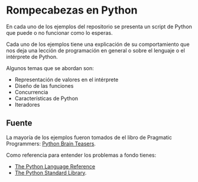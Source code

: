 # Rompecabezas en Python

En cada uno de los ejemplos del repositorio se presenta un script de Python que puede o no funcionar como lo esperas.

Cada uno de los ejemplos tiene una explicación de su comportamiento que nos deja una lección de programación en general o sobre el lenguaje o el intérprete de Python.

Algunos temas que se abordan son:

- Representación de valores en el intérprete
- Diseño de las funciones
- Concurrencia
- Características de Python
- Iteradores

## Fuente

La mayoría de los ejemplos fueron tomados de el libro de Pragmatic Programmers: [Python Brain Teasers](https://pragprog.com/titles/d-pybrain/python-brain-teasers/).

 Como referencia para entender los problemas a fondo tienes:

- [The Python Language Reference](https://docs.python.org/3/reference/index.html)
- [The Python Standard Library](https://docs.python.org/3/library/index.html).
